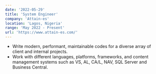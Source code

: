 ```yaml
---
date: '2022-05-29'
title: 'System Engineer'
company: 'Attain-es'
location: 'Lagos, Nigeria'
range: 'May 2022 - Present'
url: 'https://www.attain-es.com/'
---
```


- Write modern, performant, maintainable codes for a diverse array of client and internal projects.
- Work with different languages, platforms, frameworks, and content management systems such as VS, AL, CA/L, NAV, SQL Server and Business Central.
